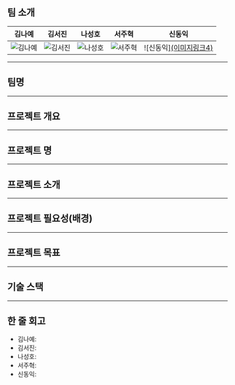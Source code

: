 ## 팀 소개
| **김나예** | **김서진** | **나성호** | **서주혁** | **신동익** |
|:----------:|:----------:|:----------:|:----------:|:----------:|
| ![김나예](https://github.com/user-attachments/assets/2844c125-2962-4f05-9a92-cb7743a52efb) | ![김서진](https://www.google.com/url?sa=i&url=https%3A%2F%2Fwww.tiktok.com%2Fdiscover%2F%25EB%25B6%2580%25EB%25A6%25AC%25EB%25B6%2580%25EB%25A6%25AC-%25EC%2599%2595%25EA%25B5%25AD%25EC%259D%2598-%25EB%25B3%25B4%25EB%25AC%25BC&psig=AOvVaw1mQ2gXU65Vkl-zB6w8wQTI&ust=1734421001300000&source=images&cd=vfe&opi=89978449&ved=0CBQQjRxqFwoTCLCju-_jq4oDFQAAAAAdAAAAABA2) | ![나성호](이미지링크3) | ![서주혁](이미지링크4) | ![신동익][(이미지링크4)](https://mblogthumb-phinf.pstatic.net/MjAyMjEyMDRfMjc2/MDAxNjcwMTM0MzQzNjM2.50MolQqvIhFzyA1mOuGuQBPTygTIuFlRCpGxGkLaXXMg.HVEw7DOZAnLs_Np5KiosbayIrUcGd42C824Skjq_mLUg.JPEG.goms1101/IMG_3415.JPG?type=w800) |

---

## 팀명

---

## 프로젝트 개요

---

## 프로젝트 명

---

## 프로젝트 소개

---

## 프로젝트 필요성(배경)

---

## 프로젝트 목표

---

## 기술 스택

---

## 한 줄 회고
- 김나예:
- 김서진:
- 나성호:
- 서주혁:
- 신동익:
